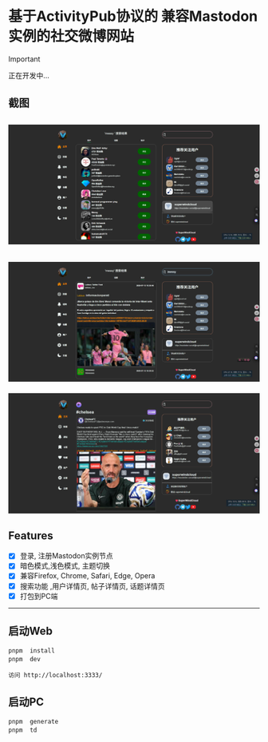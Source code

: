 # 基于ActivityPub协议的 兼容Mastodon实例的社交微博网站

> [!IMPORTANT]
> 正在开发中...

## 截图

![1](./imgs/img_3.png)
---
![1](./imgs/img_4.png)
---
![5](./imgs/img_5.png)

## Features

- [x] 登录, 注册Mastodon实例节点
- [x] 暗色模式,浅色模式, 主题切换
- [x] 兼容Firefox, Chrome, Safari, Edge, Opera 
- [x] 搜索功能 ,用户详情页, 帖子详情页, 话题详情页
- [x] 打包到PC端
---

## 启动Web

```bash
pnpm  install 
pnpm  dev
```
`访问 http://localhost:3333/`

## 启动PC
```bash
pnpm  generate
pnpm  td
```
